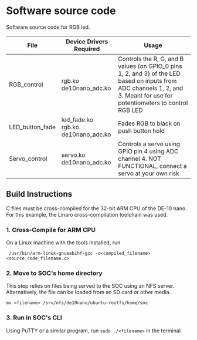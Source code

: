 # Software source code

Software source code for RGB led.

|File|Device Drivers Required|Usage|
|----|---|---|
|RGB_control|rgb.ko<br> de10nano_adc.ko| Controls the R, G, and B values (on GPIO_0 pins 1, 2, and 3) of the LED based on inputs from ADC channels 1, 2, and 3. Meant for use for potentiometers to control RGB LED|
|LED_button_fade| led_fade.ko<br>   rgb.ko<br> de10nano_adc.ko |Fades RGB to black on push button hold|
|Servo_control|servo.ko<br> de10nano_adc.ko| Controls a servo using GPIO pin 4 using ADC channel 4. NOT FUNCTIONAL, connect a servo at your own risk

## Build Instructions

C files must be cross-compiled for the 32-bit ARM CPU of the DE-10 nano. For this example, the Linaro cross-compilation toolchain was used.

### 1. Cross-Compile for ARM CPU

On a Linux machine with the tools installed, run

``` /usr/bin/arm-linux-gnueabihf-gcc -o<compiled_filename> <source_code_filename.c>```

### 2. Move to SOC's home directory

This step relies on files being served to the SOC using an NFS server. Alternatively, the file can be loaded from an SD card or other media.

```mv <filename> /srv/nfs/de10nano/ubuntu-rootfs/home/soc```

### 3. Run in SOC's CLI

Using PuTTY or a similar program, run ```sudo ./<filename>``` in the terminal